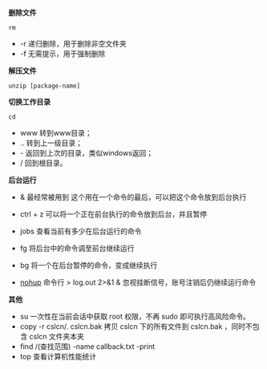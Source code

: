 **删除文件**

``
rm
``

- -r 递归删除，用于删除非空文件夹
- -f 无需提示，用于强制删除

**解压文件**

``
unzip [package-name]
``

**切换工作目录**

``
cd
``

- www 转到www目录； 
- .. 转到上一级目录； 
- \- 返回到上次的目录，类似windows返回； 
- / 回到根目录。

**后台运行**

- & 最经常被用到 这个用在一个命令的最后，可以把这个命令放到后台执行
- ctrl + z 可以将一个正在前台执行的命令放到后台，并且暂停
- jobs 查看当前有多少在后台运行的命令
- fg 将后台中的命令调至前台继续运行
- bg 将一个在后台暂停的命令，变成继续执行

- [nohup](https://www.cnblogs.com/jinxiao-pu/p/9131057.html) 命令行 > log.out 2>&1 & 忽视挂断信号，账号注销后仍继续运行命令

**其他**

- su 一次性在当前会话中获取 root 权限，不再 sudo 即可执行高风险命令。
- copy -r cslcn/. cslcn.bak 拷贝 cslcn 下的所有文件到 cslcn.bak ，同时不包含 cslcn 文件夹本夹
- find /(查找范围) -name callback.txt -print
- top 查看计算机性能统计
